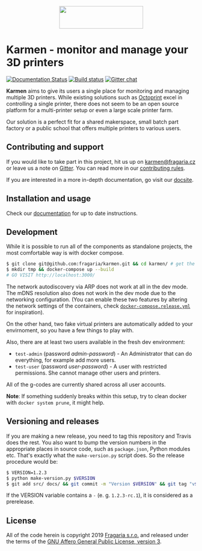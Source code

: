 <p align="center">
  <img width="223" height="60" src="https://raw.githubusercontent.com/fragaria/karmen/e2982bbfb7591a5e322f2e094505d75f7036e0ca/web/src/logo.svg?sanitize=true">
</p>

# Karmen - monitor and manage your 3D printers

[![Documentation Status](https://readthedocs.org/projects/karmen/badge/?version=latest)](https://karmen.readthedocs.io/en/latest/?badge=latest)
[![Build status](https://api.travis-ci.com/fragaria/karmen.svg?branch=master)](https://travis-ci.com/fragaria/karmen)
[![Gitter chat](https://badges.gitter.im/fragaria/karmen.png)](https://gitter.im/fragaria/karmen)


**Karmen** aims to give its users a single place for monitoring
and managing multiple 3D printers. While existing solutions
such as [Octoprint](https://octoprint.org) excel in controlling
a single printer, there does not seem to be an open source platform
for a multi-printer setup or even a large scale printer farm.

Our solution is a perfect fit for a shared makerspace, small batch
part factory or a public school that offers multiple printers to various
users.

## Contributing and support

If you would like to take part in this project, hit us up on karmen@fragaria.cz
or leave us a note on [Gitter](https://gitter.im/fragaria/karmen). You can read
more in our [contributing rules](./CONTRIBUTING.md).

If you are interested in a more in-depth documentation, go visit our [docsite](https://karmen.readthedocs.io).

## Installation and usage

Check our [documentation](https://karmen.readthedocs.io/en/latest/installation.html) for up to date instructions.

## Development

While it is possible to run all of the components as standalone projects,
the most comfortable way is with docker compose.

```sh
$ git clone git@github.com:fragaria/karmen.git && cd karmen/ # get the repo
$ mkdir tmp && docker-compose up --build
# GO VISIT http://localhost:3000/
```

The network autodiscovery via ARP does not work at all in the dev mode. The mDNS resolution
also does not work in the dev mode due to the networking configuration. (You can enable these two
features by altering the network settings of the containers, check [`docker-compose.release.yml`](./docker-compose.release.yml) for inspiration).

On the other hand, two fake virtual printers are automatically added to your envirnoment, so you have a few
things to play with.

Also, there are at least two users available in the fresh dev environment:

- `test-admin` (password *admin-password*) - An Administrator that can do everything, for example add more users.
- `test-user` (password *user-password*) - A user with restricted permissions. She cannot manage other users and
printers.

All of the g-codes are currently shared across all user accounts.

**Note**: If something suddenly breaks within this setup, try to clean docker with `docker system prune`, it might help.

## Versioning and releases

If you are making a new release, you need to tag this repository and Travis does the rest. You also
want to bump the version numbers in the appropriate places in source code, such as `package.json`, Python
modules etc. That's exactly what the `make-version.py` script does. So the release procedure would be:

```sh
$ VERSION=1.2.3
$ python make-version.py $VERSION
$ git add src/ docs/ && git commit -m "Version $VERSION" && git tag "v${VERSION}"
```

If the VERSION variable contains a `-` (e. g. `1.2.3-rc.1`), it is considered as a prerelease.

## License

All of the code herein is copyright 2019 [Fragaria s.r.o.](https://fragaria.cz) and released
under the terms of the [GNU Affero General Public License, version 3](./LICENSE.txt).
